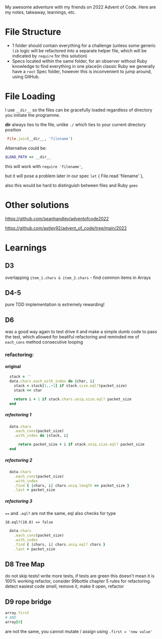 My awesome adventure with my friends on 2022 Advent of Code.
Here are my notes, takeaway, learnings, etc.

# File Structure
- 1 folder should contain everything for a challenge (unless some generic `lib` logic will be refactored into a separate helper file, which will be indicated by `require` for this solution)
- Specs located within the same folder, for an observer without Ruby knowledge to find everything in one place(in classic Ruby we generally have a `root` Spec folder, however this is inconvenient to jump around, using GitHub.

# File Loading
I use `__dir__` so the files can be gracefully loaded regardless of directory you initiate the programme.

__dir__ always ties to the file, unlike `./` which ties to your current directory position

```ruby
 File.join(__dir__, 'filename')
```

Alternative could be:

```ruby
$LOAD_PATH << __dir__
```

this will work with `require 'filename'`,

but it will pose a problem later in our spec `let` { File.read 'filename' },

also this would be hard to distinguish between files and Ruby `gems`

# Other solutions
https://github.com/seanhandley/adventofcode2022

https://github.com/astley92/advent_of_code/tree/main/2022

# Learnings

## D3
overlapping `item_1.chars & item_2.chars` - find common items in Arrays

## D4-5
pure TDD implementation is extremely rewarding!

## D6
was a good way again to test drive it and make a simple dumb code to pass the test, which allowed for beatiful refactoring and reminded me of `each_cons` method consecutive looping

### refactoring:
#### original
```ruby
  stack = ''
  data.chars.each_with_index do |char, i|
    stack = stack[1..-1] if stack.size.eql?(packet_size)
    stack << char

    return i + 1 if stack.chars.uniq.size.eql? packet_size
  end
```

##### refactoring 1
```ruby
  data.chars
    .each_cons(packet_size)
    .with_index do |stack, i|

      return packet_size + i if stack.uniq.size.eql? packet_size
  end
```
##### refactoring 2
```ruby
  data.chars
    .each_cons(packet_size)
    .with_index
    .find { |chars, i| chars.uniq.length == packet_size }
    .last + packet_size
```
##### refactoring 3
`==` and `.eql?` are not the same, eql also checks for type

`10.eql?(10.0) => false`
```ruby
  data.chars
    .each_cons(packet_size)
    .with_index
    .find { |chars, i| chars.uniq.eql? chars }
    .last + packet_size
```

## D8 Tree Map
do not skip tests! write more tests, if tests are green this doesn't mean it is 100% working
refactor, consider 99bottle chapter 5 rules for refactoring.
detect easiest code smell, remove it, make it open, refactor
## D9 rope bridge

```ruby 
array.first 
# AND
array[0]
```
are not the same, you cannot mutate / assign using `.first = 'new value'`
